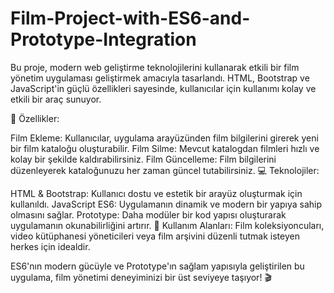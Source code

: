 # Film-Project-with-ES6-and-Prototype-Integration
Bu proje, modern web geliştirme teknolojilerini kullanarak etkili bir film yönetim uygulaması geliştirmek amacıyla tasarlandı. HTML, Bootstrap ve JavaScript'in güçlü özellikleri sayesinde, kullanıcılar için kullanımı kolay ve etkili bir araç sunuyor.

🚀 Özellikler:

Film Ekleme: Kullanıcılar, uygulama arayüzünden film bilgilerini girerek yeni bir film kataloğu oluşturabilir.
Film Silme: Mevcut katalogdan filmleri hızlı ve kolay bir şekilde kaldırabilirsiniz.
Film Güncelleme: Film bilgilerini düzenleyerek kataloğunuzu her zaman güncel tutabilirsiniz.
💻 Teknolojiler:

HTML & Bootstrap: Kullanıcı dostu ve estetik bir arayüz oluşturmak için kullanıldı.
JavaScript ES6: Uygulamanın dinamik ve modern bir yapıya sahip olmasını sağlar.
Prototype: Daha modüler bir kod yapısı oluşturarak uygulamanın okunabilirliğini artırır.
🌟 Kullanım Alanları:
Film koleksiyoncuları, video kütüphanesi yöneticileri veya film arşivini düzenli tutmak isteyen herkes için idealdir.

ES6'nın modern gücüyle ve Prototype'ın sağlam yapısıyla geliştirilen bu uygulama, film yönetimi deneyiminizi bir üst seviyeye taşıyor! 🎬
